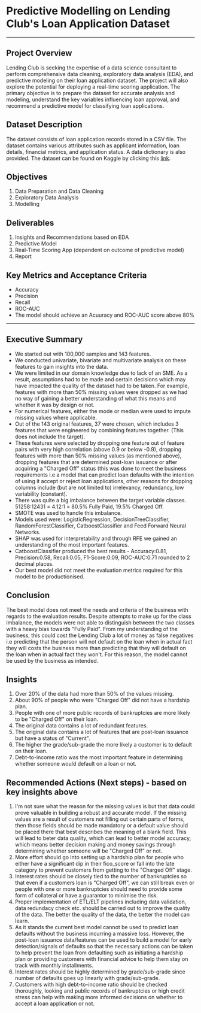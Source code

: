 # Predictive Modelling on Lending Club's Loan Application Dataset
-----------------------

## Project Overview
Lending Club is seeking the expertise of a data science consultant to perform comprehensive data cleaning, exploratory data analysis (EDA), and predictive modeling on their loan application dataset. The project will also explore the potential for deploying a real-time scoring application. The primary objective is to prepare the dataset for accurate analysis and modeling, understand the key variables influencing loan approval, and recommend a predictive model for classifying loan applications.

## Dataset Description
The dataset consists of loan application records stored in a CSV file.
The dataset contains various attributes such as applicant information, loan details, financial metrics, and application status.
A data dictionary is also provided.
The dataset can be found on Kaggle by clicking this [link](https://www.kaggle.com/datasets/ethon0426/lending-club-20072020q1).

## Objectives
1. Data Preparation and Data Cleaning
2. Exploratory Data Analysis
3. Modelling

## Deliverables
1. Insights and Recommendations based on EDA
2. Predictive Model
3. Real-Time Scoring App (dependent on outcome of predictive model)
4. Report

## Key Metrics and Acceptance Criteria
- Accuracy
- Precision
- Recall
- ROC-AUC
- The model should achieve an Acuuracy and ROC-AUC score above 80%
---------------------------------------------------------
## Executive Summary

- We started out with 100,000 samples and 143 features.
- We conducted univariate, bivariate and multivariate analysis on these features to gain insights into the data.
- We were limited in our domain knowledge due to lack of an SME. As a result, assumptions had to be made and certain decisions which may have impacted the quality of the dataset had to be taken. For example, features with more than 50% missing values were dropped as we had no way of gaining a better understanding of what this means and whether it was by design or not.
- For numerical features, either the mode or median were used to impute missing values where applicable.
- Out of the 143 original features, 37 were chosen, which includes 3 features that were engineered by combining features together. (This does not include the target).
- These features were selected by dropping one feature out of feature pairs with very high correlation (above 0.9 or below -0.9), dropping features with more than 50% missing values (as mentioned above), dropping features that are determined post-loan issuance or after acquiring a "Charged Off" status (this was done to meet the business requirements i.e a model that can predict loan defaults with the intention of using it accept or reject loan applications, other reasons for dropping columns include (but are not limited to) irrelevancy, redundancy, low variability (constant).
- There was quite a big imbalance between the target variable classes. 51258:12431 = 4.12:1 = 80.5% Fully Paid, 19.5% Charged Off.
- SMOTE was used to handle this imbalance.
- Models used were: LogisticRegression, DecisionTreeClassifier, RandomForestClassifier, CatboostClassifier and Feed Forward Neural Networks.
- SHAP was used for interpretability and through RFE we gained an understanding of the most important features.
- CatboostClassifier produced the best results - Accuracy:0.81, Precision:0.58, Recall:0.05, F1-Score:0.09, ROC-AUC:0.71 rounded to 2 decimal places.
- Our best model did not meet the evaluation metrics required for this model to be productionised.

## Conclusion
The best model does not meet the needs and criteria of the business with regards to the evaluation results. Despite attempts to make up for the class imbalance, the models were not able to distinguish between the two classes with a heavy bias towards "Fully Paid". From my understanding of the business, this could cost the Lending Club a lot of money as false negatives i.e predicting that the person will not default on the loan when in actual fact they will costs the business more than predicting that they will default on the loan when in actual fact they won't. For this reason, the model cannot be used by the business as intended.

## Insights
1. Over 20% of the data had more than 50% of the values missing.
2. About 90% of people who were "Charged Off" did not have a hardship plan.
3. People with one of more public records of bankruptcies are more likely to be "Charged Off" on their loan.
4. The original data contains a lot of redundant features.
5. The original data contains a lot of features that are post-loan issuance but have a status of "Current".
6. The higher the grade/sub-grade the more likely a customer is to default on their loan.
7. Debt-to-income ratio was the most important feature in determining whether someone would default on a loan or not.

 ## Recommended Actions (Next steps) - based on key insights above
 1. I'm not sure what the reason for the missing values is but that data could prove valuable in building a robust and accurate model. If the missing values are a result of customers not filling out certain parts of forms, then those fields should be made mandatory or a default value should be placed there that best describes the meaning of a blank field. This will lead to beter data quality, which can lead to better model accuracy, which means better decision making and money savings through determining whether someone will be "Charged Off" or not.
2. More effort should go into setting up a hardship plan for people who either have a significant dip in their fico_score or fall into the late category to prevent customers from getting to the "Charged Off" stage.
3. Interest rates should be closely tied to the number of bankruptcies so that even if a customers loan is "Charged Off", we can still break even or people with one or more bankruptcies should need to provide some form of collateral or have a guarantor to minimise the risk.
4. Proper implementation of ETL/ELT pipelines including data validation, data redundacy check etc. should be carried out to improve the quality of the data. The better the quality of the data, the better the model can learn.
5. As it stands the current best model cannot be used to predict loan defaults without the business incurring a massive loss. However, the post-loan issuance data/features can be used to build a model for early detection/signals of defaults so that the necessary actions can be taken to help prevent the loan from defaulting such as initiating a hardship plan or providing customers with financial advice to help them stay on track with monthly installments.
6. Interest rates should be highly determined by grade/sub-grade since number of defaults goes up linearly with grade/sub-grade.
7. Customers with high debt-to-income ratio should be checked thoroughly, looking and public records of bankruptcies or high credit stress can help with making more informed decisions on whether to accept a loan application or not.
